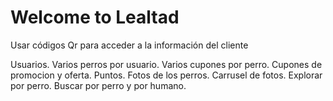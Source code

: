 # Welcome to Lealtad

Usar códigos Qr para acceder a la información del cliente

Usuarios.
Varios perros por usuario.
Varios cupones por perro.
Cupones de promocion y oferta.
Puntos.
Fotos de los perros.
Carrusel de fotos.
Explorar por perro.
Buscar por perro y por humano.
